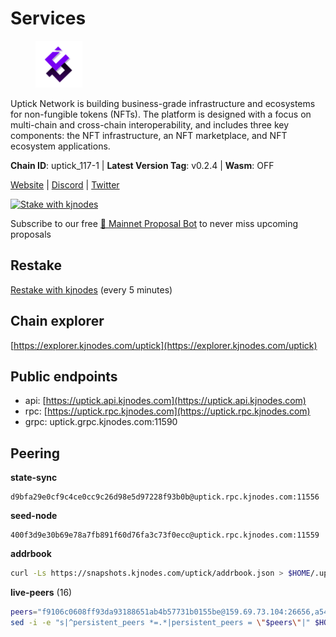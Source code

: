 # Services

<figure><img src="https://raw.githubusercontent.com/kj89/cosmos-images/main/logos/uptick.png" alt=""><figcaption></figcaption></figure>

Uptick Network is building business-grade infrastructure and  ecosystems for non-fungible tokens (NFTs). The platform is  designed with a focus on multi-chain and cross-chain interoperability,  and includes three key components: the NFT infrastructure, an NFT  marketplace, and NFT ecosystem applications.

**Chain ID**: uptick_117-1 | **Latest Version Tag**: v0.2.4 | **Wasm**: OFF

[Website](https://uptick.network) | [Discord](https://discord.gg/UzeHS7fu5H) | [Twitter](https://twitter.com/uptickproject)

[![Stake with kjnodes](https://i.ibb.co/cr44Q8j/button-stake-with-kjnodes.png)](https://restake.app/uptick/uptickvaloper1jqpaf0vgzlxvjx5meq8huweuv2nguqe20seefq)

Subscribe to our free [🤖 Mainnet Proposal Bot](https://t.me/kjnodes_proposal_bot) to never miss upcoming proposals

## Restake

[Restake with kjnodes](https://restake.app/uptick/uptickvaloper1jqpaf0vgzlxvjx5meq8huweuv2nguqe20seefq) (every 5 minutes)
## Chain explorer
[https://explorer.kjnodes.com/uptick](https://explorer.kjnodes.com/uptick)

## Public endpoints

* api: [https://uptick.api.kjnodes.com](https://uptick.api.kjnodes.com)
* rpc: [https://uptick.rpc.kjnodes.com](https://uptick.rpc.kjnodes.com)
* grpc: uptick.grpc.kjnodes.com:11590

## Peering

**state-sync**

```text
d9bfa29e0cf9c4ce0cc9c26d98e5d97228f93b0b@uptick.rpc.kjnodes.com:11556
```

**seed-node**

```text
400f3d9e30b69e78a7fb891f60d76fa3c73f0ecc@uptick.rpc.kjnodes.com:11559
```

**addrbook**
```bash
curl -Ls https://snapshots.kjnodes.com/uptick/addrbook.json > $HOME/.uptickd/config/addrbook.json
```

**live-peers** (16)
```bash
peers="f9106c0608ff93da93188651ab4b57731b0155be@159.69.73.104:26656,a5408575fc327823f73c153d9f89c932ac30a335@141.94.141.144:28056,1160d5e94fbce4f8ccabb0203344c673f3af3fb6@141.94.139.233:27656,14ca9d73314dd519bc0b0be8511c88f85fe6873e@46.4.81.204:17656,d9bfa29e0cf9c4ce0cc9c26d98e5d97228f93b0b@65.109.88.38:11556,5f371e4c7e40292fdc4bfc9f092798db55263aee@65.109.88.162:15656,f05733da50967e3955e11665b1901d36291dfaee@65.108.195.30:21656,755c376ec8df0c6fce6d3e28f3d9054de4fe456f@81.30.157.35:17656,f2710fe78495a0645b690dbf9296b5d62bc2a39f@148.113.6.229:20456,ffd85619e0baed6ad09eec1e9c1651ded8e00b3b@82.165.186.119:26656,e88413ee7153be8a9053165a60ad55492a8e300a@65.109.94.250:29656,250c98d4975ae9a12ed7dfcd5a7cf76b470e49a6@65.21.108.180:26656,b2bcb66f270153791b19e16ff23ddfec096f7097@142.132.202.50:41656,bb6aaef7667af68862ee582085c2e9dd2b568d86@54.254.135.200:26656,632c2362378546ab77883077861f38405c378d06@104.194.8.68:60556,34d28eeb7be1b245fd64ba2df4cdf62b5eb60dd3@202.61.240.155:30001"
sed -i -e "s|^persistent_peers *=.*|persistent_peers = \"$peers\"|" $HOME/.uptickd/config/config.toml
```
